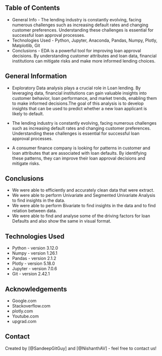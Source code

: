 ## Table of Contents
* General Info - The lending industry is constantly evolving, facing numerous challenges such as increasing default rates and changing customer preferences. Understanding these challenges is essential for successful loan approval processes.
* Technologies Used - Python, Jupyter, Anaconda, Pandas, Numpy, Plotly, Matplotlib, Git
* Conclusions - EDA is a powerful tool for improving loan approval decisions. By understanding customer attributes and loan data, financial institutions can mitigate risks and make more informed lending choices.



## General Information
- Exploratory Data analysis plays a crucial role in Loan lending. By leveraging data, financial institutions can gain valuable insights into customer behavior, loan performance, and market trends, enabling them to make informed decisions.The goal of this analysis is to develop insights that can be used to predict whether a new loan applicant is likely to default.

- The lending industry is constantly evolving, facing numerous challenges such as increasing default rates and changing customer preferences. Understanding these challenges is essential for successful loan approval processes.

- A consumer finance company is looking for patterns in customer and loan attributes that are associated with loan defaults. By identifying these patterns, they can improve their loan approval decisions and mitigate risks.

## Conclusions
- We were able to efficiently and accurately clean data that were extract.
- We were able to perform Univariate and Segmented Univariate Analysis to find insights in the data.
- We were able to perform Bivariate to find insights in the data and to find relation between data.
- We were able to find and analyse some of the driving factors for loan Defaults and also show the same in visual format.


## Technologies Used
- Python - version 3.12.0
- Numpy - version 1.26.1
- Pandas - version 2.1.2
- Plotly - version 5.18.0
- Jupyter - version 7.0.6
- Git - version 2.42.1


## Acknowledgements

- Google.com
- Stackoverflow.com
- plotly.com
- Youtube.com
- upgrad.com


## Contact
Created by [@SandeepGitGuy] and [@NishanthAV] - feel free to contact us!